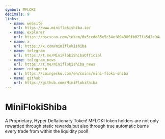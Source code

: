 ```yaml
---
symbol: MFLOKI
decimals: 9
links:
  - name: website
    url: https://www.miniflokishiba.io/
  - name: explorer
    url: https://bscscan.com/token/0x5cedd85e5c34ef894380fb027fa5d2c944ea28e0
  - name: x
    url: https://x.com/miniflokishiba
  - name: telegram
    url: https://t.me/MiniFlokiShibaOfficial
  - name: telegram_news
    url: https://t.me/miniflokishiba_news
  - name: coingecko
    url: https://coingecko.com/en/coins/mini-floki-shiba
  - name: github
    url: https://github.com/MiniFlokiShiba
---
```


# MiniFlokiShiba

A Proprietary, Hyper Deflationary Token! MFLOKI token holders are not only rewarded through static rewards but also through true automatic burns every trade from within the liquidity pool!

